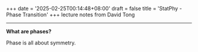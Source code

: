 +++
date = '2025-02-25T00:14:48+08:00'
draft = false
title = 'StatPhy - Phase Transition'
+++
lecture notes from David Tong

<!--more-->
---
**What are phases?**

Phase is all about symmetry.